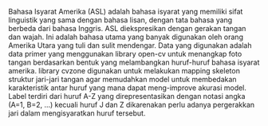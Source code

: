 
Bahasa Isyarat Amerika (ASL) adalah bahasa isyarat yang memiliki sifat linguistik yang sama dengan bahasa lisan, dengan tata bahasa yang berbeda dari bahasa Inggris. ASL diekspresikan dengan gerakan tangan dan wajah. Ini adalah bahasa utama yang banyak digunakan oleh orang Amerika Utara yang tuli dan sulit mendengar. Data yang digunakan adalah data primer yang menggunakan library open-cv untuk menangkap foto tangan berdasarkan bentuk yang melambangkan huruf-huruf bahasa isyarat amerika. library cvzone digunakan untuk melakukan mapping skeleton struktur jari-jari tangan agar memudahkan model untuk membedakan karakteristik antar huruf yang mana dapat meng-improve akurasi model. Label terdiri dari huruf A-Z yang direpresentasikan dengan notasi angka (A=1, B=2, ...) kecuali huruf J dan Z dikarenakan perlu adanya pergerakkan jari dalam mengisyaratkan huruf tersebut.
